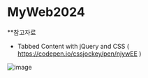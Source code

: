 # MyWeb2024


**참고자료

- Tabbed Content with jQuery and CSS  ( https://codepen.io/cssjockey/pen/njywEE )

![image](https://github.com/user-attachments/assets/7123c633-0869-469a-9148-4bd428fe905c)


